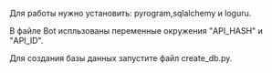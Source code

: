 Для работы нужно установить: pyrogram,sqlalchemy и loguru.

В файле Bot испльзованы переменные окружения "API_HASH" и "API_ID".

Для создания базы данных запустите файл create_db.py.



